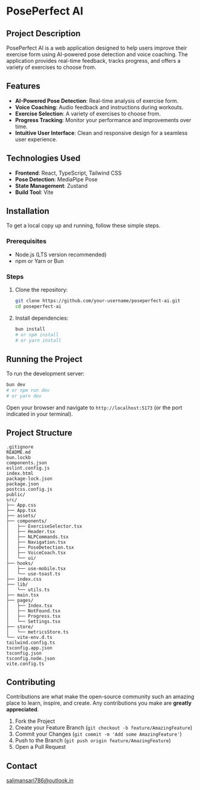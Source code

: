 
# PosePerfect AI

## Project Description
PosePerfect AI is a web application designed to help users improve their exercise form using AI-powered pose detection and voice coaching. The application provides real-time feedback, tracks progress, and offers a variety of exercises to choose from.

## Features
- **AI-Powered Pose Detection**: Real-time analysis of exercise form.
- **Voice Coaching**: Audio feedback and instructions during workouts.
- **Exercise Selection**: A variety of exercises to choose from.
- **Progress Tracking**: Monitor your performance and improvements over time.
- **Intuitive User Interface**: Clean and responsive design for a seamless user experience.

## Technologies Used
- **Frontend**: React, TypeScript, Tailwind CSS
- **Pose Detection**: MediaPipe Pose
- **State Management**: Zustand
- **Build Tool**: Vite

## Installation
To get a local copy up and running, follow these simple steps.

### Prerequisites
- Node.js (LTS version recommended)
- npm or Yarn or Bun

### Steps
1. Clone the repository:
   ```bash
   git clone https://github.com/your-username/poseperfect-ai.git
   cd poseperfect-ai
   ```
2. Install dependencies:
   ```bash
   bun install
   # or npm install
   # or yarn install
   ```

## Running the Project
To run the development server:

```bash
bun dev
# or npm run dev
# or yarn dev
```

Open your browser and navigate to `http://localhost:5173` (or the port indicated in your terminal).

## Project Structure
```
.gitignore
README.md
bun.lockb
components.json
eslint.config.js
index.html
package-lock.json
package.json
postcss.config.js
public/
src/
├── App.css
├── App.tsx
├── assets/
├── components/
│   ├── ExerciseSelector.tsx
│   ├── Header.tsx
│   ├── NLPCommands.tsx
│   ├── Navigation.tsx
│   ├── PoseDetection.tsx
│   ├── VoiceCoach.tsx
│   └── ui/
├── hooks/
│   ├── use-mobile.tsx
│   └── use-toast.ts
├── index.css
├── lib/
│   └── utils.ts
├── main.tsx
├── pages/
│   ├── Index.tsx
│   ├── NotFound.tsx
│   ├── Progress.tsx
│   └── Settings.tsx
├── store/
│   └── metricsStore.ts
└── vite-env.d.ts
tailwind.config.ts
tsconfig.app.json
tsconfig.json
tsconfig.node.json
vite.config.ts
```

## Contributing
Contributions are what make the open-source community such an amazing place to learn, inspire, and create. Any contributions you make are **greatly appreciated**.

1. Fork the Project
2. Create your Feature Branch (`git checkout -b feature/AmazingFeature`)
3. Commit your Changes (`git commit -m 'Add some AmazingFeature'`)
4. Push to the Branch (`git push origin feature/AmazingFeature`)
5. Open a Pull Request


## Contact
salimansari786@outlook.in
